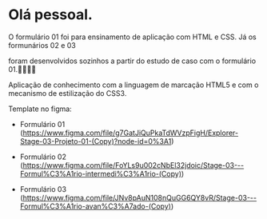 <h1> Olá pessoal. </h1>

O formulário 01 foi para ensinamento de aplicação com HTML e CSS. Já os formunários 02 e 03 

foram desenvolvidos sozinhos a partir do estudo de caso com o formulário 01.👩🏼‍💻🚀


Aplicação de conhecimento com a linguagem de marcação HTML5 e com o mecanismo de estilização do CSS3.


Template no figma:

* Formulário 01 (https://www.figma.com/file/g7GatJiQuPkaTdWVzpFigH/Explorer-Stage-03-Projeto-01-(Copy)?node-id=0%3A1)

* Formulário 02 (https://www.figma.com/file/FoYLs9u002cNbEl32jdoic/Stage-03---Formul%C3%A1rio-intermedi%C3%A1rio-(Copy))

* Formulário 03 (https://www.figma.com/file/JNv8pAuN108nQuGG6QY8vR/Stage-03---Formul%C3%A1rio-avan%C3%A7ado-(Copy))
